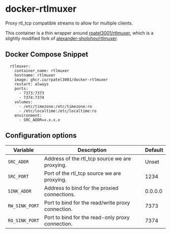 # docker-rtlmuxer
Proxy rtl_tcp compatible streams to allow for multiple clients.

This container is a thin wrapper around [rpatel3001/rtlmuxer](https://github.com/rpatel3001/rtlmuxer), which is a slightly modified fork of [alexander-sholohov/rtlmuxer](https://github.com/alexander-sholohov/rtlmuxer).

## Docker Compose Snippet

```
  rtlmuxer:
    container_name: rtlmuxer
    hostname: rtlmuxer
    image: ghcr.io/rpatel3001/docker-rtlmuxer
    restart: always
    ports:
      - 7373:7373
      - 7374:7374
    volumes:
      - /etc/timezone:/etc/timezone:ro
      - /etc/localtime:/etc/localtime:ro
    environment:
      - SRC_ADDR=x.x.x.x
```

## Configuration options

| Variable | Description | Default |
|----------|-------------|---------|
| `SRC_ADDR` | Address of the rtl_tcp source we are proxying. | Unset |
| `SRC_PORT` | Port of the rtl_tcp source we are proxying. | 1234 |
| `SINK_ADDR` | Address to bind for the proxied connections. | 0.0.0.0 |
| `RW_SINK_PORT` | Port to bind for the read/write proxy connection. | 7373 |
| `RO_SINK_PORT` | Port to bind for the read-only proxy connection. | 7374 |
